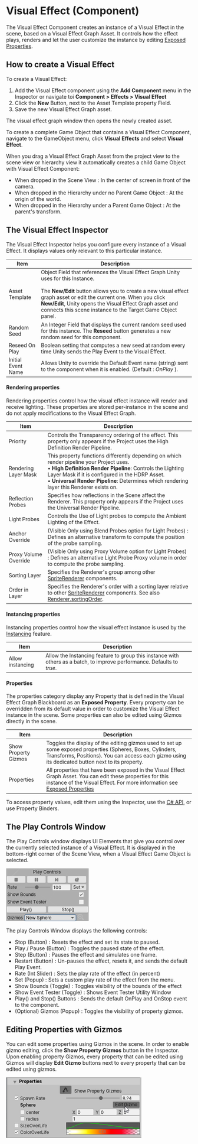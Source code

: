 # Visual Effect (Component)

The Visual Effect Component creates an instance of a Visual Effect in the scene, based on a Visual Effect Graph Asset. It controls how the effect plays, renders and let the user customize the instance by editing [Exposed Properties](Blackboard.md#creating-properties).

## How to create a Visual Effect

To create a Visual Effect:

1. Add the Visual Effect component using the **Add Component** menu in the Inspector or  navigate toi **Component > Effects > Visual Effect**
2. Click the **New** Button, next to the Asset Template property Field.
3. Save the new Visual Effect Graph asset.

The visual effect graph window then opens the newly created asset.

To create a complete Game Object that contains a Visual Effect Component, navigate to the GameObject menu, click **Visual Effects** and select **Visual Effect**.

When you drag a Visual Effect Graph Asset from the project view to the scene view or hierarchy view it automatically creates a child Game Object with Visual Effect Component:

* When dropped in the Scene View : In the center of screen in front of the camera.
* When dropped in the Hierarchy under no Parent Game Object : At  the origin of the world.
* When dropped in the Hierarchy under a Parent Game Object : At the parent's transform.

## The Visual Effect Inspector

The Visual Effect Inspector helps you configure every instance of a Visual Effect. It displays values only relevant to this particular instance.

| Item               | Description                                                  |
| ------------------ | ------------------------------------------------------------ |
| Asset Template     | Object Field that references the Visual Effect Graph Unity uses for this Instance.<br/><br/>The **New/Edit** button allows you to create a new visual effect graph asset or edit the current one. When you click **New/Edit**, Unity opens the Visual Effect Graph asset and connects this scene instance to the Target Game Object panel. |
| Random Seed        | An Integer Field that displays the current random seed used for this instance. The **Reseed** button generates a new random seed for this component. |
| Reseed On Play     | Boolean setting that computes a new seed at random every time Unity sends the Play Event to the Visual Effect. |
| Initial Event Name | Allows Unity to override the Default Event name (string) sent to the component when it is enabled. (Default : *OnPlay* ). |

#### Rendering properties

Rendering properties control how the visual effect instance will render and receive lighting. These properties are stored per-instance in the scene and do not apply modifications to the Visual Effect Graph.

| Item                  | Description   |
|-----------------------|---------------------------------------------------------------------------------------------------------------------------------------------------------------------------------------------------------------------------------------------------------------------------------------------|
| Priority              | Controls the Transparency ordering of the effect.  This property only appears if the Project uses the High Definition Render Pipeline.                                                                                                                                                      |
| Rendering Layer Mask  | This property functions differently depending on which render pipeline your Project uses. <br/>&#8226; **High Definition Render Pipeline**: Controls the Lighting Layer Mask if it is configured in the HDRP Asset. <br />&#8226; **Universal Render Pipeline**: Determines which rendering layer this Renderer exists on. |
| Reflection Probes     | Specifies how reflections in the Scene affect the Renderer.  This property only appears if the Project uses the Universal Render Pipeline.                                                                                                                                                  |
| Light Probes          | Controls the Use of Light probes to compute the Ambient Lighting of the Effect.                                                                                                                                                                                                             |
| Anchor Override       | (Visible Only using Blend Probes option for Light Probes) : Defines an alternative transform to compute the position of the probe sampling.                                                                                                                   |
| Proxy Volume Override | (Visible Only using Proxy Volume option for Light Probes) : Defines an alternative Light Probe Proxy volume in order to compute the probe sampling.                                                                                                                                         |
| Sorting Layer         | Specifies the Renderer's group among other [SpriteRenderer](https://docs.unity3d.com/ScriptReference/SpriteRenderer.html) components.                                                                           |
| Order in Layer        | Specifies the Renderer's order with a sorting layer relative to other [SpriteRenderer](https://docs.unity3d.com/ScriptReference/SpriteRenderer.html) components. See also [Renderer.sortingOrder](https://docs.unity3d.com/ScriptReference/Renderer-sortingOrder.html).     |

#### Instancing properties

Instancing properties control how the visual effect instance is used by the [Instancing](Instancing.md) feature.

| Item               | Description                                                  |
| ------------------ | ------------------------------------------------------------ |
| Allow instancing   | Allow the Instancing feature to group this instance with others as a batch, to improve performance. Defaults to *true*. |

#### Properties

The properties category display any Property that is defined in the Visual Effect Graph Blackboard as an **Exposed Property**. Every property can be overridden from its default value in order to customize the Visual Effect instance in the scene. Some properties can also be edited using Gizmos directly in the scene.

| Item                 | Description                                                  |
| -------------------- | ------------------------------------------------------------ |
| Show Property Gizmos | Toggles the display of the editing gizmos used to set up some exposed properties (Spheres, Boxes, Cylinders, Transforms, Positions). You can access each gizmo using its dedicated button next to its property. |
| Properties           | All properties that have been exposed in the Visual Effect Graph Asset.  You can edit these properties for this instance of the Visual Effect. For more information see [Exposed Properties](Blackboard.md#exposed-properties-in-inspector) |

To access property values, edit them using the Inspector, use the [C# API](https://docs.unity3d.com/2019.3/Documentation/ScriptReference/VFX.VisualEffect.html), or use Property Binders.

## The Play Controls Window

The Play Controls window displays UI Elements that give you control over the currently selected instance of a Visual Effect. It is displayed in the bottom-right corner of the Scene View, when a Visual Effect Game Object is selected.

![](Images/PlayControls.png)

The play Controls Window displays the following controls:

* Stop (Button) : Resets the effect and set its state to paused.
* Play / Pause (Button) : Toggles the paused state of the effect.
* Step (Button) : Pauses the effect and simulates one frame.
* Restart (Button) : Un-pauses the effect, resets it, and sends the default Play Event.
* Rate (Int Slider) : Sets the play rate of the effect (in percent)
* Set (Popup) : Sets a custom play rate of the effect from the menu.
* Show Bounds (Toggle) : Toggles visibility of the bounds of the effect
* Show Event Tester (Toggle) : Shows Event Tester Utility Window
* Play() and Stop() Buttons : Sends the default OnPlay and OnStop event to the component.
* (Optional) Gizmos (Popup) : Toggles the visibility of property gizmos.

## Editing Properties with Gizmos

You can edit some properties using Gizmos in the scene. In order to enable gizmo editing, click the **Show Property Gizmos** button in the Inspector. Upon enabling property Gizmos, every property that can be edited using Gizmos will display **Edit Gizmo** buttons next to every property that can be edited using gizmos.

![Property Gizmos Inspector](Images/PropertyGizmosInspector.png)
